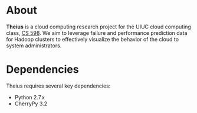 About
=====
<b>Theius</b> is a cloud computing research project for the UIUC cloud computing class, [CS 598](https://wiki.engr.illinois.edu/display/cs598rco/Home).
We aim to leverage failure and performance prediction data for Hadoop clusters to effectively visualize the behavior of the cloud to system administrators.

Dependencies
============
Theius requires several key dependencies:
 * Python 2.7.x
 * CherryPy 3.2


